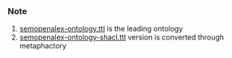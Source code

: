 
### Note
1. [semopenalex-ontology.ttl](./semopenalex-ontology.ttl) is the leading ontology
2. [semopenalex-ontology-shacl.ttl](./semopenalex-ontology-shacl.ttl) version is converted through metaphactory
